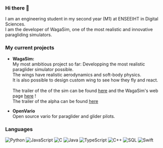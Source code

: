 ### Hi there 👋

I am an engineering student in my second year (M1) at ENSEEIHT in Digital Sciences.<br />
I am the developer of WagaSim, one of the most realistic and innovative paragliding simulators.


### My current projects
* 	**WagaSim:**<br />
My most ambitious project so far: Developping the most realistic paraglider simulator possible.<br />
The wings have realistic aerodynamics and soft-body physics.<br />
It is also possible to design custom wing to see how they fly and react.<br /><br />
The trailer of the of the sim can be found [here](https://youtu.be/X8hl8n83Nn0) and the WagaSim's web page [here](https://nathan-barraud.itch.io/wagasim-paragliding-simulator) !<br />
The trailer of the alpha can be found [here](https://youtu.be/h2J4jPJ2ZCU)

* **OpenVario**<br />
Open source vario for paraglider and glider pilots.

### Languages

![Python](https://img.shields.io/badge/-Python-000?&logo=Python)
![JavaScript](https://img.shields.io/badge/-JavaScript-000?&logo=JavaScript)
![C](https://img.shields.io/badge/-C-000?&logo=C)
![Java](https://img.shields.io/badge/-Java-000?&logo=Java&logoColor=007396)
![TypeScript](https://img.shields.io/badge/-TypeScript-000?&logo=TypeScript)
![C++](https://img.shields.io/badge/-C++-000?&logo=c%2b%2b&logoColor=00599C)
![SQL](https://img.shields.io/badge/-SQL-000?&logo=MySQL)
![Swift](https://img.shields.io/badge/-Swift-000?&logo=Swift)
